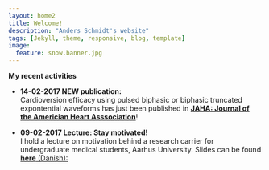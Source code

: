 ```yaml
---
layout: home2
title: Welcome!
description: "Anders Schmidt's website"
tags: [Jekyll, theme, responsive, blog, template]
image:
  feature: snow.banner.jpg
---
```

**My recent activities**

* **14-02-2017 NEW publication:** <br>
Cardioversion efficacy using pulsed biphasic or biphasic truncated expontential waveforms has just been published in [**JAHA: Journal of the Americian Heart Asssociation**](http://jaha.ahajournals.org/)!

* **09-02-2017 Lecture: Stay motivated!** <br>
I hold a lecture on motivation behind a research carrier for undergraduate medical students, Aarhus University. Slides can be found [**here** (Danish):](https://www.dropbox.com/s/zmhe0xyoxxnd7i5/Forskning_7_sem.pdf?dl=0)
